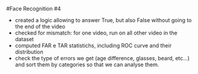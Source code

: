 #Face Recognition #4

 - created a logic allowing to answer True, but also False without going to the end of the video
 - checked for mismatch: for one video, run on all other video in the dataset
 - computed FAR e TAR statistichs, including ROC curve and their distribution 
 - check the type of errors we get (age difference, glasses, beard, etc...) and sort them by categories so that we can analyse them. 

